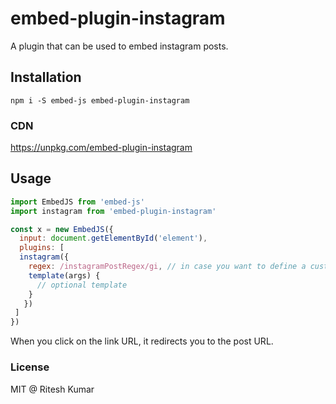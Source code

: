 # embed-plugin-instagram

A plugin that can be used to embed instagram posts.

## Installation
```
npm i -S embed-js embed-plugin-instagram
```

### CDN

https://unpkg.com/embed-plugin-instagram

## Usage

```js
import EmbedJS from 'embed-js'
import instagram from 'embed-plugin-instagram'

const x = new EmbedJS({
  input: document.getElementById('element'),
  plugins: [
  instagram({
    regex: /instagramPostRegex/gi, // in case you want to define a custom regex
    template(args) {
      // optional template
    }
   })
 ]
})
```
When you click on the link URL, it redirects you to the post URL.

### License
MIT @ Ritesh Kumar